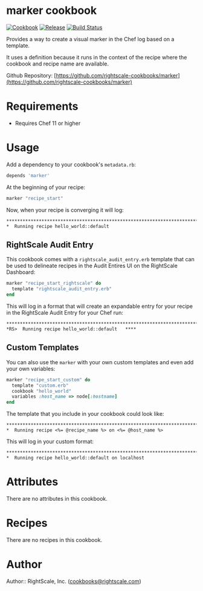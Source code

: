 # marker cookbook

[![Cookbook](https://img.shields.io/cookbook/v/marker.svg?style=flat)][cookbook]
[![Release](https://img.shields.io/github/release/rightscale-cookbooks/marker.svg?style=flat)][release]
[![Build Status](https://img.shields.io/travis/rightscale-cookbooks/marker.svg?style=flat)][travis]

[cookbook]: https://supermarket.getchef.com/cookbooks/marker
[release]: https://github.com/rightscale-cookbooks/marker/releases/latest
[travis]: https://travis-ci.org/rightscale-cookbooks/marker

Provides a way to create a visual marker in the Chef log based on a template.

It uses a definition because it runs in the context of the recipe where the
cookbook and recipe name are available.

Github Repository: [https://github.com/rightscale-cookbooks/marker](https://github.com/rightscale-cookbooks/marker)

# Requirements

* Requires Chef 11 or higher

# Usage

Add a dependency to your cookbook's `metadata.rb`:

```ruby
depends 'marker'
```

At the beginning of your recipe:

```ruby
marker "recipe_start"
```

Now, when your recipe is converging it will log:

```
********************************************************************************
*  Running recipe hello_world::default
```

## RightScale Audit Entry

This cookbook comes with a `rightscale_audit_entry.erb` template that can be
used to delineate recipes in the Audit Entires UI on the RightScale Dashboard:

```ruby
marker "recipe_start_rightscale" do
  template "rightscale_audit_entry.erb"
end
```

This will log in a format that will create an expandable entry for your recipe
in the RightScale Audit Entry for your Chef run:

```
********************************************************************************
*RS>  Running recipe hello_world::default   ****
```

## Custom Templates

You can also use the `marker` with your own custom templates and even add your own variables:

```ruby
marker "recipe_start_custom" do
  template "custom.erb"
  cookbook "hello_world"
  variables :host_name => node[:hostname]
end
```

The template that you include in your cookbook could look like:

```erb
********************************************************************************
*  Running recipe <%= @recipe_name %> on <%= @host_name %>
```

This will log in your custom format:

```
********************************************************************************
*  Running recipe hello_world::default on localhost
```

# Attributes

There are no attributes in this cookbook.

# Recipes

There are no recipes in this cookbook.

# Author

Author:: RightScale, Inc. (<cookbooks@rightscale.com>)

